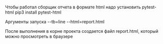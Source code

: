 Чтобы работал сборщик отчета в формате html надо установить pytest-html
pip3 install pytest-html

Аргументы запуска
--tb=line --html=report.html

После выполнения в корне проекта создается файл report.html, который можно просмотреть в браузере